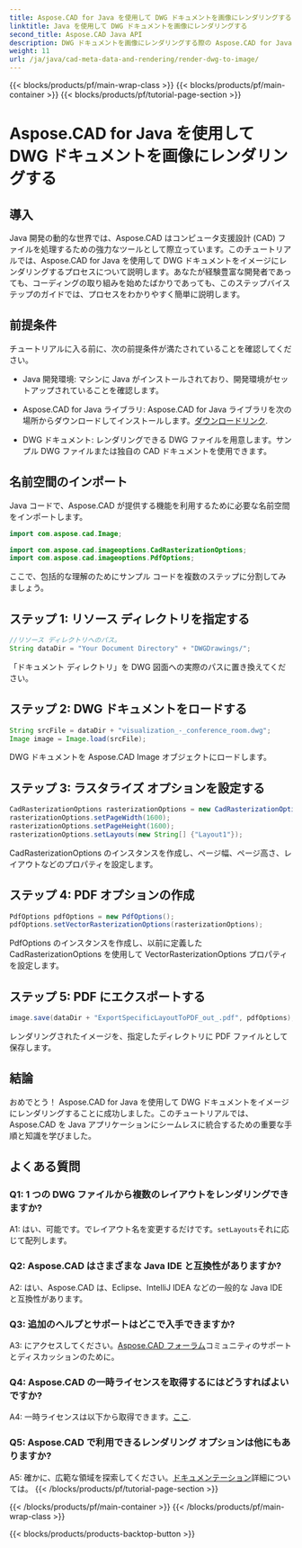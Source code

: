 ```yaml
---
title: Aspose.CAD for Java を使用して DWG ドキュメントを画像にレンダリングする
linktitle: Java を使用して DWG ドキュメントを画像にレンダリングする
second_title: Aspose.CAD Java API
description: DWG ドキュメントを画像にレンダリングする際の Aspose.CAD for Java のシームレスな統合を確認してください。効率的な結果を得るには、ステップバイステップのガイドに従ってください。
weight: 11
url: /ja/java/cad-meta-data-and-rendering/render-dwg-to-image/
---
```


{{< blocks/products/pf/main-wrap-class >}}
{{< blocks/products/pf/main-container >}}
{{< blocks/products/pf/tutorial-page-section >}}

# Aspose.CAD for Java を使用して DWG ドキュメントを画像にレンダリングする

## 導入

Java 開発の動的な世界では、Aspose.CAD はコンピュータ支援設計 (CAD) ファイルを処理するための強力なツールとして際立っています。このチュートリアルでは、Aspose.CAD for Java を使用して DWG ドキュメントをイメージにレンダリングするプロセスについて説明します。あなたが経験豊富な開発者であっても、コーディングの取り組みを始めたばかりであっても、このステップバイステップのガイドでは、プロセスをわかりやすく簡単に説明します。

## 前提条件

チュートリアルに入る前に、次の前提条件が満たされていることを確認してください。

- Java 開発環境: マシンに Java がインストールされており、開発環境がセットアップされていることを確認します。

-  Aspose.CAD for Java ライブラリ: Aspose.CAD for Java ライブラリを次の場所からダウンロードしてインストールします。[ダウンロードリンク](https://releases.aspose.com/cad/java/).

- DWG ドキュメント: レンダリングできる DWG ファイルを用意します。サンプル DWG ファイルまたは独自の CAD ドキュメントを使用できます。

## 名前空間のインポート

Java コードで、Aspose.CAD が提供する機能を利用するために必要な名前空間をインポートします。

```java
import com.aspose.cad.Image;

import com.aspose.cad.imageoptions.CadRasterizationOptions;
import com.aspose.cad.imageoptions.PdfOptions;
```

ここで、包括的な理解のためにサンプル コードを複数のステップに分割してみましょう。

## ステップ 1: リソース ディレクトリを指定する

```java
//リソース ディレクトリへのパス。
String dataDir = "Your Document Directory" + "DWGDrawings/";
```

「ドキュメント ディレクトリ」を DWG 図面への実際のパスに置き換えてください。

## ステップ 2: DWG ドキュメントをロードする

```java
String srcFile = dataDir + "visualization_-_conference_room.dwg";
Image image = Image.load(srcFile);
```

DWG ドキュメントを Aspose.CAD Image オブジェクトにロードします。

## ステップ 3: ラスタライズ オプションを設定する

```java
CadRasterizationOptions rasterizationOptions = new CadRasterizationOptions();
rasterizationOptions.setPageWidth(1600);
rasterizationOptions.setPageHeight(1600);
rasterizationOptions.setLayouts(new String[] {"Layout1"});
```

CadRasterizationOptions のインスタンスを作成し、ページ幅、ページ高さ、レイアウトなどのプロパティを設定します。

## ステップ 4: PDF オプションの作成

```java
PdfOptions pdfOptions = new PdfOptions();
pdfOptions.setVectorRasterizationOptions(rasterizationOptions);
```

PdfOptions のインスタンスを作成し、以前に定義した CadRasterizationOptions を使用して VectorRasterizationOptions プロパティを設定します。

## ステップ 5: PDF にエクスポートする

```java
image.save(dataDir + "ExportSpecificLayoutToPDF_out_.pdf", pdfOptions);
```

レンダリングされたイメージを、指定したディレクトリに PDF ファイルとして保存します。

## 結論

おめでとう！ Aspose.CAD for Java を使用して DWG ドキュメントをイメージにレンダリングすることに成功しました。このチュートリアルでは、Aspose.CAD を Java アプリケーションにシームレスに統合するための重要な手順と知識を学びました。

## よくある質問

### Q1: 1 つの DWG ファイルから複数のレイアウトをレンダリングできますか?

 A1: はい、可能です。でレイアウト名を変更するだけです。`setLayouts`それに応じて配列します。

### Q2: Aspose.CAD はさまざまな Java IDE と互換性がありますか?

A2: はい、Aspose.CAD は、Eclipse、IntelliJ IDEA などの一般的な Java IDE と互換性があります。

### Q3: 追加のヘルプとサポートはどこで入手できますか?

 A3: にアクセスしてください。[Aspose.CAD フォーラム](https://forum.aspose.com/c/cad/19)コミュニティのサポートとディスカッションのために。

### Q4: Aspose.CAD の一時ライセンスを取得するにはどうすればよいですか?

 A4: 一時ライセンスは以下から取得できます。[ここ](https://purchase.aspose.com/temporary-license/).

### Q5: Aspose.CAD で利用できるレンダリング オプションは他にもありますか?

 A5: 確かに、広範な領域を探索してください。[ドキュメンテーション](https://reference.aspose.com/cad/java/)詳細については。
{{< /blocks/products/pf/tutorial-page-section >}}

{{< /blocks/products/pf/main-container >}}
{{< /blocks/products/pf/main-wrap-class >}}

{{< blocks/products/products-backtop-button >}}
